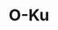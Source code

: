 ---
layout: place
title: "O-Ku"
permalink: /south-carolina/charleston/o-ku.html
stateAbbr: SC
stateName: South Carolina
cityName: Charleston
seo:
  name: "O-Ku"
  type: Restaurant
  links: https://www.o-kusushi.com/location/o-ku-charleston/?y_source=1_ODE4NDQwNjctNzE1LWxvY2F0aW9uLndlYnNpdGU%3D
description: "Happening Japanese eatery & lounge with trendy environs sporting exposed brick & high ceilings. O-Ku serves delicious sushi in Charleston, South Carolina. Try fresh Japanese dishes for a great dining experience. Available for takeout, and dinner."
place_id: ChIJdeGgrGt6_ogR0sJ-N72qXAs
photos:
  - name: >-
      places/ChIJdeGgrGt6_ogR0sJ-N72qXAs/photos/AeeoHcLWDOmp3T0uKPi-fXQ9PibZYUNFZcJQHHNimCrWy-psM6BWrnMgpFEWVC9ufoG7kj3pMFi0K0hShxX6GZFoNo0E3QuG5T_89w3DxVEC236pwDpxOaEwzEXoLSZitlqHDmNDVLjU7AiJ3i0FcjQoJ803bD5RT4qVq-PRBT6D_zM01ALUSzeGN7EN-FMZBXlN_GjyYhEr8qdUas_tlziOZG4mLDGSE56hW8y0d4IdDncRw0SjXGdWivTzoYKYrC7HlWpUEwC-lryKSb1rSF6TQZl7fXST8D9kmZdooHTpPKP7bBRHtxcJSR6cGmNYXuWjx7EabIZCkNTUDoV9Kf0QwUZpF21aCaFnOWy_8Q4YcOXyRhHeTXgLxjJu16yf9q_XOa5--9TOabmLhAbp0rk9B03MMXvKZ8qS9V1EQjx0frKYXeQ
    widthPx: 3024
    heightPx: 4032
    authorAttributions:
      - displayName: M
        uri: https://maps.google.com/maps/contrib/104957226044953155643
        photoUri: >-
          https://lh3.googleusercontent.com/a-/ALV-UjWeMR5aHvh_dRWtWoFhlaCB9c8tU-2E-5C_f371uR3YcrJGJ0Jj8A=s100-p-k-no-mo
    flagContentUri: >-
      https://www.google.com/local/imagery/report/?cb_client=maps_api_places.places_api&image_key=!1e10!2sCIHM0ogKEICAgMDI-Jz9oAE&hl=en-US
    googleMapsUri: >-
      https://www.google.com/maps/place//data=!3m4!1e2!3m2!1sCIHM0ogKEICAgMDI-Jz9oAE!2e10!4m2!3m1!1s0x88fe7a6baca0e175:0xb5caabd377ec2d2
  - name: >-
      places/ChIJdeGgrGt6_ogR0sJ-N72qXAs/photos/AeeoHcIIDvdXjYuXhSXcPukZqvIYlMqDoB7XvoRZDqaLjXiz0BhH7eMXsWbpHg8NjaN3BClhHfkeZ7iXzJuY0PWCnWx5wPfnMQ4X_WY99vuLpRp_Lc66ZlyuYL0vPx3ACRV6vH27s5gL5kQBCPg-3Qa8yVJzpm6ZBmbM0SjzXnXtOM0_Wjmj0VYuKw8FJC4nS3nJRDN-AW4gLPMspGdOStxXoJ_TISW_JHRqX9UGSX82ovxU3zOXP24NcZted1o3z3xcKESmA5QnH4HIy5u0Mn67RkyesErm3pfZ1mEIA8g02aRcNA
    widthPx: 1600
    heightPx: 1067
    authorAttributions:
      - displayName: O-Ku
        uri: https://maps.google.com/maps/contrib/113546261985011125707
        photoUri: >-
          https://lh3.googleusercontent.com/a/ACg8ocInvpmf1ivxAh7TrQPTQoxOe0_yZeNPyj-D_YZXmsKNFIjjoQ=s100-p-k-no-mo
    flagContentUri: >-
      https://www.google.com/local/imagery/report/?cb_client=maps_api_places.places_api&image_key=!1e10!2sAF1QipPY0qb6ZMMLg5CMaYEekk9U-XU1vfs3242zKU0B&hl=en-US
    googleMapsUri: >-
      https://www.google.com/maps/place//data=!3m4!1e2!3m2!1sAF1QipPY0qb6ZMMLg5CMaYEekk9U-XU1vfs3242zKU0B!2e10!4m2!3m1!1s0x88fe7a6baca0e175:0xb5caabd377ec2d2
  - name: >-
      places/ChIJdeGgrGt6_ogR0sJ-N72qXAs/photos/AeeoHcK3nUTfadQtQXNwhg9WcKL59WqgeHQEHEfTj_rd5eDHiK8kZrB7d3JQg73JU7Rb_1zw6-kHzMCaYZwDSDB00xi6N7NBlGZg20VfoXiyxd216Iv8LnY_1ba-dZMKbrUz2QT1sVrzMjvZHlVeSqfkXE7Q2wKOorOnPDzFQzqeZfLAOK2G-tbq1chm9fXPSh8mwgM87yLk3K37gVmpywtLEYnXMDuMnnN7xf81Q2VqRblqCKdPVUFOZ6sny87iwQzsOaKoG62IwKf8H4oM_YDpWGPNd-lOhCOIaUbnw0HtEv_442qQGOLb8JUoP_z1dOnI-9Re0Tdc2AoUPj8NZwXqtEPDetWttjMwn1o6_phEh-BYqR8xMtmhRqaMg2IF0sgotYR0qWQAVVFuZZOsnmCTocsLr5cZpozc6Jm5coJGERWVqQ
    widthPx: 4032
    heightPx: 3024
    authorAttributions:
      - displayName: Allison Yco
        uri: https://maps.google.com/maps/contrib/116491377053075982741
        photoUri: >-
          https://lh3.googleusercontent.com/a/ACg8ocJd_yRU3f0BrMJbEny5T_ftMaJkKQA-vXG7jlYG9P6AWFgrUA=s100-p-k-no-mo
    flagContentUri: >-
      https://www.google.com/local/imagery/report/?cb_client=maps_api_places.places_api&image_key=!1e10!2sCIHM0ogKEICAgIC_l8HJdA&hl=en-US
    googleMapsUri: >-
      https://www.google.com/maps/place//data=!3m4!1e2!3m2!1sCIHM0ogKEICAgIC_l8HJdA!2e10!4m2!3m1!1s0x88fe7a6baca0e175:0xb5caabd377ec2d2
  - name: >-
      places/ChIJdeGgrGt6_ogR0sJ-N72qXAs/photos/AeeoHcK-MIJMaQoAueSz23gA0oOffW8YWM7UjVnd4E3fBWvJMrM97dKQO-kSuOTnV-XctO14ox2KRSACd9Xj6x4VIVjCJeTMxheqNchJi0oi5RiZZAfCgHokzFlj6ByZsfRfXOvchKAhYmwb7k4Nzti8LZFrINm5EtnUZ9M7SYVWhZcOg0KzR_5OEsOrY6bPOGe_pJk8_5-rXI5giC7QpV8gGmY2H54W3P04FLg7MIjcMZpEwedsNpA8RgHxJADYrDFV-GY-8B0PuBGvILeVrMPjKgHKYkQbGSwVBwl_HigfDG539Afoi3v0PEFCW_emp4N2bjsFAu5zCLQM-Ao1YZtmTp_ZkbHTZAtRAbHdj6Q02BDqdVxLNjSe2obZ4b6_dtXtSCUc-s50JKt6HlfzzsBc8EfH6lO43XzB1WhDsXF4QVRB4nO8
    widthPx: 4080
    heightPx: 3072
    authorAttributions:
      - displayName: Jeff Vaughan
        uri: https://maps.google.com/maps/contrib/116921324670002048884
        photoUri: >-
          https://lh3.googleusercontent.com/a-/ALV-UjVsyTDGQjYiRgwzssIP8eBh-f3itOiP2PK-GZCF1baTOsz3J0m17g=s100-p-k-no-mo
    flagContentUri: >-
      https://www.google.com/local/imagery/report/?cb_client=maps_api_places.places_api&image_key=!1e10!2sCIHM0ogKEICAgIDruLaIxAE&hl=en-US
    googleMapsUri: >-
      https://www.google.com/maps/place//data=!3m4!1e2!3m2!1sCIHM0ogKEICAgIDruLaIxAE!2e10!4m2!3m1!1s0x88fe7a6baca0e175:0xb5caabd377ec2d2
  - name: >-
      places/ChIJdeGgrGt6_ogR0sJ-N72qXAs/photos/AeeoHcIVtPbTQIYPNydn23vpJiMgyQORxd9U_pmVCs4UK27Cxe8skEdcMWwP0k0-SWoE8Q1uqOeIQxJNCmYOebHPuq7PP_hmEcLdSGjuInim1PorPRLIXu5b6YQnbfUpC0OyVo8vJ1nhoKfB67R_wal-awI0p7Z4FMsB5_1bKF77p_Fl4k-Jx8zsBqBQ6P6JEdSqHVNie1o7VlzQsCpcFFfLDy51NMiqnXNw05-lKwIxbo-nUXYr0lxCu8YG03xgXd6mcWn39ElRyv1HOB03_z6Pk7hdNYST-SkpCP8LNZ2xDUBN7WWEVqR2Z7YTIvxhSPN8q3TTej9tU7OJF8HEJ2KlFHHKYXO3VITSCHryPppqyOMxtT3GPq_VfpcL96a9NG3ZTR8keAWHpaYZsr1uJfinRPLCIB_aBjeCTU-FQ2-xjeg1_IGC
    widthPx: 3600
    heightPx: 4800
    authorAttributions:
      - displayName: Jaime Huffman
        uri: https://maps.google.com/maps/contrib/117864051337794718091
        photoUri: >-
          https://lh3.googleusercontent.com/a/ACg8ocI8yBhcHRadJA5dtqMZmML5xn_bWblH_faB8lY82xFuB8jOrg=s100-p-k-no-mo
    flagContentUri: >-
      https://www.google.com/local/imagery/report/?cb_client=maps_api_places.places_api&image_key=!1e10!2sCIHM0ogKEICAgMCo9fCw6AE&hl=en-US
    googleMapsUri: >-
      https://www.google.com/maps/place//data=!3m4!1e2!3m2!1sCIHM0ogKEICAgMCo9fCw6AE!2e10!4m2!3m1!1s0x88fe7a6baca0e175:0xb5caabd377ec2d2
  - name: >-
      places/ChIJdeGgrGt6_ogR0sJ-N72qXAs/photos/AeeoHcJ5fVC5VfnEq2-vckFFurW6vmRJWdX1ZOBJHkVg0xwIxEBpTpjnKFj5K60O--z6WmDHE9WYBKWGpb-S-AVrrwTDh9_ygPClOne5pZzzNXiT3GbXEfo3hain5KDUZerlM4C_TiwfQsRBfucVejO6FTGEA8lhv9oBcbg79SMKBZvgV9_b0RF00-TJB9e2aAIMCvwtvDW0B21di_qZVKSMrKvAW_CJkPZDmUlFRXIp3OH_vIxH6w-J4UfdmLoBDjEnYEfHo8L-9GkwFWNxwNAdXSfD36-Zk69FyIJZVAiiNyEB4Q
    widthPx: 1800
    heightPx: 1200
    authorAttributions:
      - displayName: O-Ku
        uri: https://maps.google.com/maps/contrib/113546261985011125707
        photoUri: >-
          https://lh3.googleusercontent.com/a/ACg8ocInvpmf1ivxAh7TrQPTQoxOe0_yZeNPyj-D_YZXmsKNFIjjoQ=s100-p-k-no-mo
    flagContentUri: >-
      https://www.google.com/local/imagery/report/?cb_client=maps_api_places.places_api&image_key=!1e10!2sAF1QipOanLvWTnoKU0tkDciszqY8PIuXzyMRL5qvc1r8&hl=en-US
    googleMapsUri: >-
      https://www.google.com/maps/place//data=!3m4!1e2!3m2!1sAF1QipOanLvWTnoKU0tkDciszqY8PIuXzyMRL5qvc1r8!2e10!4m2!3m1!1s0x88fe7a6baca0e175:0xb5caabd377ec2d2
  - name: >-
      places/ChIJdeGgrGt6_ogR0sJ-N72qXAs/photos/AeeoHcKlBlw2xkkBfeH-ReOddguQsWcGm8lyOF8CRMIPSyJxg6bi4-6riP_HF8Vn_tKYVdxIkZ5yHH5GvuCBAzC8C9_fiLWydTabek6La3ZS_TgzoCLsFuDusxXEIxE7yQ9fovEstjUJNhUmKnlXRPzHxtZPHZmx1PEc9Eyhxx5Obg-8mMyEkYpXv_jCIX5T5vMnqp0ZU8KNnYFaDF3Niw8pe53eZyDkK2FRApJdQTNx8JyfU_QQX-QEEioU0zZU7brZoKoDOgvz6HCoru-GLP9wpA5CsjI-AThk5OEkowOdEtAepQJXHEG_IrtLCeMFwk6jnaoRUz_uvGVuiueYD_4TcEyVG8v7FC6Wm6Zk9-3ZtYnYKJv1ZGuS1Sj6yz0IZLujZKr_X9hDMiHBmV4OOmD7LSZsl2VO4iT8EEXaxHjlz5dmRQ
    widthPx: 3024
    heightPx: 4032
    authorAttributions:
      - displayName: Maddie G.
        uri: https://maps.google.com/maps/contrib/117941961605510191018
        photoUri: >-
          https://lh3.googleusercontent.com/a-/ALV-UjUjB5DI5pvEueY022CM0BKgTJ_sUlMNxyDQ0t5Rc7cHOMOuoLIyRQ=s100-p-k-no-mo
    flagContentUri: >-
      https://www.google.com/local/imagery/report/?cb_client=maps_api_places.places_api&image_key=!1e10!2sCIHM0ogKEICAgICfjuvjFg&hl=en-US
    googleMapsUri: >-
      https://www.google.com/maps/place//data=!3m4!1e2!3m2!1sCIHM0ogKEICAgICfjuvjFg!2e10!4m2!3m1!1s0x88fe7a6baca0e175:0xb5caabd377ec2d2
  - name: >-
      places/ChIJdeGgrGt6_ogR0sJ-N72qXAs/photos/AeeoHcKjBH-qIfEAWIsjSca6psT9_aS2yKj42Sl2Go5ZGTl154e0lKKWCu-qpcl91ydRwFGodgjg0vRKLCokOKhyFLeO1spP0r34NBXBEBkO3NvE9rRbegnoihkIAT46_v061YeNfYhb5c36OttJUZVelJ34MiqByJV6X9kF9DokT5nTQcpACZ6T5MtKgH-hE4G80OMW8nXU1TSGdyj8SeKSJhRQW9pyHI5wmogRbMSKoGTvQHETb3CK1xn9UyWE5hEIALkJn4JlL0hchBQXIN4T7dEsQyzF0nhZq4dOHh8lGNwb3rXmwmSnWWMFCFK4hG4t41e0eV536v5_w5JwDirwxFbXkCpqttV-48TciFV56NIwafl9almbxsyS0_nDg_gldnhxRMF5tYQjBsmusYo3CIxvAnrluUyGtC0p4A_LVjRJtZeb
    widthPx: 4032
    heightPx: 3024
    authorAttributions:
      - displayName: Evan Guthrie
        uri: https://maps.google.com/maps/contrib/108715078108737755494
        photoUri: >-
          https://lh3.googleusercontent.com/a-/ALV-UjUwjfUaTbhM2FvN7HgW9qADZ2ryoFkEW6MdUibF0Uqk93_jMr3u=s100-p-k-no-mo
    flagContentUri: >-
      https://www.google.com/local/imagery/report/?cb_client=maps_api_places.places_api&image_key=!1e10!2sCIHM0ogKEICAgICl24j_-AE&hl=en-US
    googleMapsUri: >-
      https://www.google.com/maps/place//data=!3m4!1e2!3m2!1sCIHM0ogKEICAgICl24j_-AE!2e10!4m2!3m1!1s0x88fe7a6baca0e175:0xb5caabd377ec2d2
  - name: >-
      places/ChIJdeGgrGt6_ogR0sJ-N72qXAs/photos/AeeoHcLHkBJLPa5wvwqT_y_xPdRCcO5qVU-yISGFMY-X6R2vhdyizy-FDQkdflFymT59FSxPlyxDFt-gUObks2LfgPZSgLlSGqS5AJ7iBS3CLMkXyTsgA_2Y-lCgXDF1Ta4xMcbZeCt_y5XI5fv9-oZjQtc2hxAa3gWl59kl-QtWUyLXeo4ROVmCNy1HLSZzD5BGOPMQtj27qwr70mNrBQGH8FFTy6akfvAkWduXOeezoxtoRmxxX84r2fVXSUYqRFt6ebKrBO9q5FHgTIP2PAYGfWxS_CkKROIfxZJxe99SqqNpkMrQsV5PjRovnaMpS0_KrGc5KmZIfBRxx9QbdMTulGMoWCsTIBVjFwWzT26IjvFg4YObpEM6uU-mBNYA3UOe5EF61CoFD4JqXxQ7j41iOBjS_bYb4QasNKPZchKI5sHfDVcB
    widthPx: 3000
    heightPx: 4000
    authorAttributions:
      - displayName: Chris Thomson
        uri: https://maps.google.com/maps/contrib/110714946738758288319
        photoUri: >-
          https://lh3.googleusercontent.com/a-/ALV-UjUK3emoD3Rrq_RqsPnEhEnvff8QqwTquLsluo4325kpmWjZts7_4g=s100-p-k-no-mo
    flagContentUri: >-
      https://www.google.com/local/imagery/report/?cb_client=maps_api_places.places_api&image_key=!1e10!2sCIHM0ogKEICAgIDDm5iX0wE&hl=en-US
    googleMapsUri: >-
      https://www.google.com/maps/place//data=!3m4!1e2!3m2!1sCIHM0ogKEICAgIDDm5iX0wE!2e10!4m2!3m1!1s0x88fe7a6baca0e175:0xb5caabd377ec2d2
  - name: >-
      places/ChIJdeGgrGt6_ogR0sJ-N72qXAs/photos/AeeoHcKoVjIBU_QK166FRSHdLT_0pUHocgXTFFsy0Ox3vqv9va3uKujLYscCX25xSw9q54s_V1WfXKWm7li8GW5-jVZgbtpk4QZmSOB6Qsi6dUjta89HnFnAvgwe7ujDdYHTNWsYrbq6uOpa77Q5C3y3sVd1IGlSjD6spTwvoEhIyqgtNgEGa4YNuC3BVRaThYbKT5DAHM9FRa2G2v7UEjPSrsOeSNJ7w8NRRxHqBlAK1ZYAa7_S8b4r-0L_Pn86Y7m7DlS0l6gUkZmPNbXBmnMZ3EarZAPsPTBAH2W0Iun2VTAEdV8Mq4dEPb3LaSZBUaArFj146fWbfLJ0wJPjpa6eElH63gk6mFzYbzfEXeMSqH0IA_73Wuqya4Euw13BZxfqE0DAorW238SmRDJMA-0fHJDKVkph_V2rC7Px-ONW7EQ
    widthPx: 3024
    heightPx: 4032
    authorAttributions:
      - displayName: acp
        uri: https://maps.google.com/maps/contrib/112186325037230557150
        photoUri: >-
          https://lh3.googleusercontent.com/a-/ALV-UjXSLYGbZYEl4DywHh_rxyrr2CsHAEwNOZNEfmGlh9EV4CJDmnvo=s100-p-k-no-mo
    flagContentUri: >-
      https://www.google.com/local/imagery/report/?cb_client=maps_api_places.places_api&image_key=!1e10!2sCIHM0ogKEICAgID7mYDcZg&hl=en-US
    googleMapsUri: >-
      https://www.google.com/maps/place//data=!3m4!1e2!3m2!1sCIHM0ogKEICAgID7mYDcZg!2e10!4m2!3m1!1s0x88fe7a6baca0e175:0xb5caabd377ec2d2
address: 463 King St, Charleston, SC 29403, USA
street: 463 King St
city: Charleston
state: SC
zip: '29403'
country: USA
neighborhood: Radcliffeborough
latitude: '32.789002'
longitude: '-79.938637'
accessibility_options:
  wheelchairAccessibleParking: true
  wheelchairAccessibleEntrance: true
  wheelchairAccessibleRestroom: true
  wheelchairAccessibleSeating: true
business_status: OPERATIONAL
name: O-Ku
google_maps_links:
  directionsUri: >-
    https://www.google.com/maps/dir//''/data=!4m7!4m6!1m1!4e2!1m2!1m1!1s0x88fe7a6baca0e175:0xb5caabd377ec2d2!3e0
  placeUri: https://maps.google.com/?cid=818716961931182802
  writeAReviewUri: >-
    https://www.google.com/maps/place//data=!4m3!3m2!1s0x88fe7a6baca0e175:0xb5caabd377ec2d2!12e1
  reviewsUri: >-
    https://www.google.com/maps/place//data=!4m4!3m3!1s0x88fe7a6baca0e175:0xb5caabd377ec2d2!9m1!1b1
  photosUri: >-
    https://www.google.com/maps/place//data=!4m3!3m2!1s0x88fe7a6baca0e175:0xb5caabd377ec2d2!10e5
primary_type: Japanese Restaurant
opening_hours:
  regular: null
  current: null
secondary_opening_hours:
  regular:
    weekdayDescriptions: null
    type: null
  current:
    weekdayDescriptions: null
    type: null
phone: (843) 737-0112
price_level: PRICE_LEVEL_MODERATE
price_range: $30 &ndash; $50
rating: '4.5'
rating_count: 0
website: >-
  https://www.o-kusushi.com/location/o-ku-charleston/?y_source=1_ODE4NDQwNjctNzE1LWxvY2F0aW9uLndlYnNpdGU%3D
reviews:
  - name: >-
      places/ChIJdeGgrGt6_ogR0sJ-N72qXAs/reviews/ChdDSUhNMG9nS0VJQ0FnTURRMEllcTBBRRAB
    relativePublishTimeDescription: a month ago
    rating: 5
    text:
      text: >-
        I can’t say enough great things about OKu Charleston! From start to
        finish, our experience was exceptional. The food was absolutely
        incredible, the atmosphere was vibrant and inviting, and our server went
        above and beyond to make our night special. They even surprised me by
        decorating our table for my birthday, complete with a thoughtful gift
        and extra touches that made the evening unforgettable. It was truly the
        perfect place to celebrate! My best friend was so impressed that she
        immediately said, ‘We’re coming back for my birthday!“
      languageCode: en
    originalText:
      text: >-
        I can’t say enough great things about OKu Charleston! From start to
        finish, our experience was exceptional. The food was absolutely
        incredible, the atmosphere was vibrant and inviting, and our server went
        above and beyond to make our night special. They even surprised me by
        decorating our table for my birthday, complete with a thoughtful gift
        and extra touches that made the evening unforgettable. It was truly the
        perfect place to celebrate! My best friend was so impressed that she
        immediately said, ‘We’re coming back for my birthday!“
      languageCode: en
    authorAttribution:
      displayName: Katelin Ballard
      uri: https://www.google.com/maps/contrib/102300773508685822599/reviews
      photoUri: >-
        https://lh3.googleusercontent.com/a-/ALV-UjWAWklKRy59RJVKThhiIoIbsGt3yQeRH6piPcVsslgRgU1xZbEb=s128-c0x00000000-cc-rp-mo-ba3
    publishTime: '2025-03-08T13:10:55.473657Z'
    flagContentUri: >-
      https://www.google.com/local/review/rap/report?postId=ChdDSUhNMG9nS0VJQ0FnTURRMEllcTBBRRAB&d=17924085&t=1
    googleMapsUri: >-
      https://www.google.com/maps/reviews/data=!4m6!14m5!1m4!2m3!1sChdDSUhNMG9nS0VJQ0FnTURRMEllcTBBRRAB!2m1!1s0x88fe7a6baca0e175:0xb5caabd377ec2d2
  - name: >-
      places/ChIJdeGgrGt6_ogR0sJ-N72qXAs/reviews/ChZDSUhNMG9nS0VJQ0FnTUNRcnR6d1pREAE
    relativePublishTimeDescription: a month ago
    rating: 5
    text:
      text: >-
        An Unforgettable Anniversary Dinner!


        We celebrated our 9-year anniversary at Oku and it was truly a stellar
        experience from start to finish. Hands down, the best sushi we’ve had in
        Charleston! Every bite was fresh, flavorful, and expertly crafted.


        The ambiance was perfect—not too loud, so we could actually enjoy a
        conversation without shouting. The service was top-notch; they were
        incredibly attentive to our allergy restrictions, ensuring everything
        was safe and delicious. To top it off, they surprised us with
        complimentary drinks and food, making our night even more special.


        If you’re looking for an exceptional dining experience with outstanding
        sushi and impeccable service, this is the place to go. We can’t wait to
        come back!
      languageCode: en
    originalText:
      text: >-
        An Unforgettable Anniversary Dinner!


        We celebrated our 9-year anniversary at Oku and it was truly a stellar
        experience from start to finish. Hands down, the best sushi we’ve had in
        Charleston! Every bite was fresh, flavorful, and expertly crafted.


        The ambiance was perfect—not too loud, so we could actually enjoy a
        conversation without shouting. The service was top-notch; they were
        incredibly attentive to our allergy restrictions, ensuring everything
        was safe and delicious. To top it off, they surprised us with
        complimentary drinks and food, making our night even more special.


        If you’re looking for an exceptional dining experience with outstanding
        sushi and impeccable service, this is the place to go. We can’t wait to
        come back!
      languageCode: en
    authorAttribution:
      displayName: Renee Smith
      uri: https://www.google.com/maps/contrib/100935899263323688499/reviews
      photoUri: >-
        https://lh3.googleusercontent.com/a/ACg8ocLZvMm8rXhDCcbNkaTqcVDBL9Qik7bd-Y028fj-lWyffAEYpw=s128-c0x00000000-cc-rp-mo
    publishTime: '2025-03-04T11:26:08.366044Z'
    flagContentUri: >-
      https://www.google.com/local/review/rap/report?postId=ChZDSUhNMG9nS0VJQ0FnTUNRcnR6d1pREAE&d=17924085&t=1
    googleMapsUri: >-
      https://www.google.com/maps/reviews/data=!4m6!14m5!1m4!2m3!1sChZDSUhNMG9nS0VJQ0FnTUNRcnR6d1pREAE!2m1!1s0x88fe7a6baca0e175:0xb5caabd377ec2d2
  - name: >-
      places/ChIJdeGgrGt6_ogR0sJ-N72qXAs/reviews/ChdDSUhNMG9nS0VJQ0FnSUR2bzVHZWxnRRAB
    relativePublishTimeDescription: 3 months ago
    rating: 5
    text:
      text: >-
        First time here, and it’s now my favorite sushi spot in Charleston!


        Food: The menu features unique ingredient combinations. We tried the
        Dragon, Potato, and Salmon with Lemon rolls—all were delicious, but the
        Potato roll was my favorite. The salmon was the best I’ve ever had:
        thick, juicy. Food deserves 11/10!


        Service: Our waiter was friendly and complimented each of our choices,
        which was nice, but I’d rather hear is once or twice to be more
        authentic with compliments. They kept our water glasses full and guided
        us through the menu. also waiter asked about food restitutions. I
        appreciated that since I am pescatarian. Amazing staff—thank you!


        Space: The design is impressive. We sat by the windows overlooking King
        Street. There’s also a bar area where you can watch the chefs prepare
        sushi, adding a special touch to the experience.


        It’s a pricier place. We paid $110, including tip, for two people but
        left happy and full. My husband hates leaving a restaurant hungry, so we
        ordered plenty and were satisfied.
      languageCode: en
    originalText:
      text: >-
        First time here, and it’s now my favorite sushi spot in Charleston!


        Food: The menu features unique ingredient combinations. We tried the
        Dragon, Potato, and Salmon with Lemon rolls—all were delicious, but the
        Potato roll was my favorite. The salmon was the best I’ve ever had:
        thick, juicy. Food deserves 11/10!


        Service: Our waiter was friendly and complimented each of our choices,
        which was nice, but I’d rather hear is once or twice to be more
        authentic with compliments. They kept our water glasses full and guided
        us through the menu. also waiter asked about food restitutions. I
        appreciated that since I am pescatarian. Amazing staff—thank you!


        Space: The design is impressive. We sat by the windows overlooking King
        Street. There’s also a bar area where you can watch the chefs prepare
        sushi, adding a special touch to the experience.


        It’s a pricier place. We paid $110, including tip, for two people but
        left happy and full. My husband hates leaving a restaurant hungry, so we
        ordered plenty and were satisfied.
      languageCode: en
    authorAttribution:
      displayName: Olga Barry
      uri: https://www.google.com/maps/contrib/105234561236324432526/reviews
      photoUri: >-
        https://lh3.googleusercontent.com/a-/ALV-UjVvMm5hmZMRcnpBfi2aLgZES5xL37nsM_ZeJ8qX76d8UK0zOAyi=s128-c0x00000000-cc-rp-mo-ba5
    publishTime: '2024-12-23T15:30:01.201237Z'
    flagContentUri: >-
      https://www.google.com/local/review/rap/report?postId=ChdDSUhNMG9nS0VJQ0FnSUR2bzVHZWxnRRAB&d=17924085&t=1
    googleMapsUri: >-
      https://www.google.com/maps/reviews/data=!4m6!14m5!1m4!2m3!1sChdDSUhNMG9nS0VJQ0FnSUR2bzVHZWxnRRAB!2m1!1s0x88fe7a6baca0e175:0xb5caabd377ec2d2
  - name: >-
      places/ChIJdeGgrGt6_ogR0sJ-N72qXAs/reviews/ChdDSUhNMG9nS0VJQ0FnSUNmanV2dHp3RRAB
    relativePublishTimeDescription: 3 months ago
    rating: 5
    text:
      text: >-
        Such fantastic service and a fun Omakase experience. Nontraditional but
        they brought all different plates with tons of food for each course with
        the final round being the chef's Nigiri special. Certainly the best
        course with bold flavors and fresh classic Japanese ingredients. Our
        waiter Sam was fabulous and we even met the head chef, Max. They made
        the experience for our group of 11 very seamless and memorable!
      languageCode: en
    originalText:
      text: >-
        Such fantastic service and a fun Omakase experience. Nontraditional but
        they brought all different plates with tons of food for each course with
        the final round being the chef's Nigiri special. Certainly the best
        course with bold flavors and fresh classic Japanese ingredients. Our
        waiter Sam was fabulous and we even met the head chef, Max. They made
        the experience for our group of 11 very seamless and memorable!
      languageCode: en
    authorAttribution:
      displayName: Maddie G.
      uri: https://www.google.com/maps/contrib/117941961605510191018/reviews
      photoUri: >-
        https://lh3.googleusercontent.com/a-/ALV-UjUjB5DI5pvEueY022CM0BKgTJ_sUlMNxyDQ0t5Rc7cHOMOuoLIyRQ=s128-c0x00000000-cc-rp-mo-ba4
    publishTime: '2024-12-29T03:07:31.937081Z'
    flagContentUri: >-
      https://www.google.com/local/review/rap/report?postId=ChdDSUhNMG9nS0VJQ0FnSUNmanV2dHp3RRAB&d=17924085&t=1
    googleMapsUri: >-
      https://www.google.com/maps/reviews/data=!4m6!14m5!1m4!2m3!1sChdDSUhNMG9nS0VJQ0FnSUNmanV2dHp3RRAB!2m1!1s0x88fe7a6baca0e175:0xb5caabd377ec2d2
  - name: >-
      places/ChIJdeGgrGt6_ogR0sJ-N72qXAs/reviews/ChdDSUhNMG9nS0VJQ0FnTUNJd0pQRXJnRRAB
    relativePublishTimeDescription: 2 weeks ago
    rating: 5
    text:
      text: >-
        Celebrations for a friend's birthday were held last weekend at O-ku. Try
        the Tokyo Wings - Wing Perfection Beyond Compare. Karen's main dish was
        the Salmon Sushi, "The Playboy Rolls" with a great surprise crunch in
        the center. And the Birthday 🍨 dessert was various flavors of  Mochi
        Ice Cream. We rate O-ku 5 Stars for Overall Great Experience 🥢 DLK
      languageCode: en
    originalText:
      text: >-
        Celebrations for a friend's birthday were held last weekend at O-ku. Try
        the Tokyo Wings - Wing Perfection Beyond Compare. Karen's main dish was
        the Salmon Sushi, "The Playboy Rolls" with a great surprise crunch in
        the center. And the Birthday 🍨 dessert was various flavors of  Mochi
        Ice Cream. We rate O-ku 5 Stars for Overall Great Experience 🥢 DLK
      languageCode: en
    authorAttribution:
      displayName: Denise Kaufman
      uri: https://www.google.com/maps/contrib/113528705337797635395/reviews
      photoUri: >-
        https://lh3.googleusercontent.com/a-/ALV-UjXuEuGrdqqIL128aoyDVj-pBtjmQsFNZcMqnbB0DCmu-nKz0jYm=s128-c0x00000000-cc-rp-mo-ba4
    publishTime: '2025-03-29T12:19:57.473185Z'
    flagContentUri: >-
      https://www.google.com/local/review/rap/report?postId=ChdDSUhNMG9nS0VJQ0FnTUNJd0pQRXJnRRAB&d=17924085&t=1
    googleMapsUri: >-
      https://www.google.com/maps/reviews/data=!4m6!14m5!1m4!2m3!1sChdDSUhNMG9nS0VJQ0FnTUNJd0pQRXJnRRAB!2m1!1s0x88fe7a6baca0e175:0xb5caabd377ec2d2
parking_options:
  paidParkingLot: true
  freeStreetParking: true
  paidStreetParking: true
  paidGarageParking: true
payment_options:
  acceptsCreditCards: true
  acceptsDebitCards: true
  acceptsCashOnly: false
  acceptsNfc: false
allow_dogs: null
curbside_pickup: null
delivery: false
dine_in: true
good_for_children: false
good_for_groups: true
good_for_sports: false
live_music: false
menu_for_children: false
outdoor_seating: false
reservable: true
restroom: true
serves_beer: true
serves_breakfast: false
serves_brunch: null
serves_cocktails: true
serves_coffee: null
serves_dinner: true
serves_dessert: true
serves_lunch: false
serves_vegetarian_food: true
serves_wine: true
takeout: true
update_category: essentials
summary: >-
  Happening Japanese eatery & lounge with trendy environs sporting exposed brick
  & high ceilings.

---